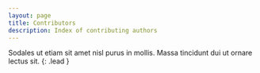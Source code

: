 ```yaml
---
layout: page
title: Contributors
description: Index of contributing authors
---
```


Sodales ut etiam sit amet nisl purus in mollis. Massa tincidunt dui ut ornare lectus sit.
{: .lead }
